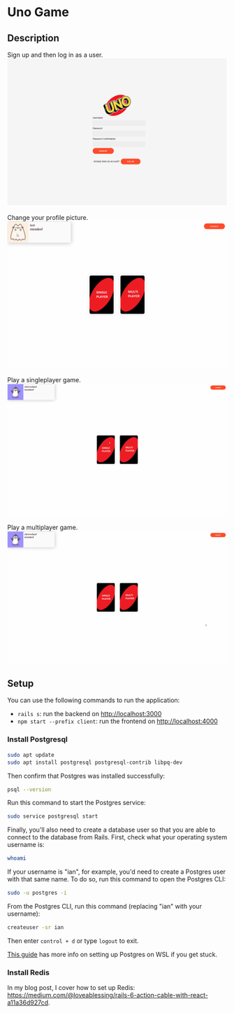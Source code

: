 # Uno Game

## Description
Sign up and then log in as a user.
![SignUp Demo](Signup.gif)

Change your profile picture.
![ImageChange Demo](imagechange.gif)

Play a singleplayer game.
![Singleplayer](singleplayer.gif)

Play a multiplayer game.
![Multiplayer](multiplayer.gif)

## Setup

You can use the following commands to run the application:

- `rails s`: run the backend on [http://localhost:3000](http://localhost:3000)
- `npm start --prefix client`: run the frontend on
  [http://localhost:4000](http://localhost:4000)


### Install Postgresql

```sh
sudo apt update
sudo apt install postgresql postgresql-contrib libpq-dev
```

Then confirm that Postgres was installed successfully:

```sh
psql --version
```

Run this command to start the Postgres service:

```sh
sudo service postgresql start
```

Finally, you'll also need to create a database user so that you are able to
connect to the database from Rails. First, check what your operating system
username is:

```sh
whoami
```

If your username is "ian", for example, you'd need to create a Postgres user
with that same name. To do so, run this command to open the Postgres CLI:

```sh
sudo -u postgres -i
```

From the Postgres CLI, run this command (replacing "ian" with your username):

```sh
createuser -sr ian
```

Then enter `control + d` or type `logout` to exit.

[This guide][postgresql wsl] has more info on setting up Postgres on WSL if you
get stuck.

[postgresql wsl]: https://docs.microsoft.com/en-us/windows/wsl/tutorials/wsl-database#install-postgresql

### Install Redis

In my blog post, I cover how to set up Redis: https://medium.com/@loveablessing/rails-6-action-cable-with-react-a11a36d927cd.
